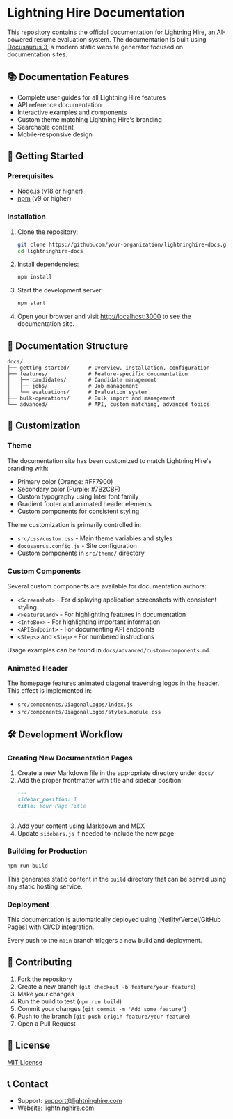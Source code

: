 # Lightning Hire Documentation

This repository contains the official documentation for Lightning Hire, an AI-powered resume evaluation system. The documentation is built using [Docusaurus 3](https://docusaurus.io/), a modern static website generator focused on documentation sites.

## 📚 Documentation Features

- Complete user guides for all Lightning Hire features
- API reference documentation
- Interactive examples and components
- Custom theme matching Lightning Hire's branding
- Searchable content
- Mobile-responsive design

## 🚀 Getting Started

### Prerequisites

- [Node.js](https://nodejs.org/en/) (v18 or higher)
- [npm](https://www.npmjs.com/) (v9 or higher)

### Installation

1. Clone the repository:
   ```bash
   git clone https://github.com/your-organization/lightninghire-docs.git
   cd lightninghire-docs
   ```

2. Install dependencies:
   ```bash
   npm install
   ```

3. Start the development server:
   ```bash
   npm start
   ```

4. Open your browser and visit [http://localhost:3000](http://localhost:3000) to see the documentation site.

## 📝 Documentation Structure

```
docs/
├── getting-started/      # Overview, installation, configuration
├── features/             # Feature-specific documentation
│   ├── candidates/       # Candidate management
│   ├── jobs/             # Job management
│   └── evaluations/      # Evaluation system
├── bulk-operations/      # Bulk import and management
└── advanced/             # API, custom matching, advanced topics
```

## 🎨 Customization

### Theme

The documentation site has been customized to match Lightning Hire's branding with:

- Primary color (Orange: #FF7900)
- Secondary color (Purple: #7B2CBF)
- Custom typography using Inter font family
- Gradient footer and animated header elements
- Custom components for consistent styling

Theme customization is primarily controlled in:
- `src/css/custom.css` - Main theme variables and styles
- `docusaurus.config.js` - Site configuration
- Custom components in `src/theme/` directory

### Custom Components

Several custom components are available for documentation authors:

- `<Screenshot>` - For displaying application screenshots with consistent styling
- `<FeatureCard>` - For highlighting features in documentation
- `<InfoBox>` - For highlighting important information
- `<APIEndpoint>` - For documenting API endpoints
- `<Steps>` and `<Step>` - For numbered instructions

Usage examples can be found in `docs/advanced/custom-components.md`.

### Animated Header

The homepage features animated diagonal traversing logos in the header. This effect is implemented in:
- `src/components/DiagonalLogos/index.js`
- `src/components/DiagonalLogos/styles.module.css`

## 🛠 Development Workflow

### Creating New Documentation Pages

1. Create a new Markdown file in the appropriate directory under `docs/`
2. Add the proper frontmatter with title and sidebar position:
   ```md
   ---
   sidebar_position: 1
   title: Your Page Title
   ---
   ```
3. Add your content using Markdown and MDX
4. Update `sidebars.js` if needed to include the new page

### Building for Production

```bash
npm run build
```

This generates static content in the `build` directory that can be served using any static hosting service.

### Deployment

This documentation is automatically deployed using [Netlify/Vercel/GitHub Pages] with CI/CD integration.

Every push to the `main` branch triggers a new build and deployment.

## 🤝 Contributing

1. Fork the repository
2. Create a new branch (`git checkout -b feature/your-feature`)
3. Make your changes
4. Run the build to test (`npm run build`)
5. Commit your changes (`git commit -m 'Add some feature'`)
6. Push to the branch (`git push origin feature/your-feature`)
7. Open a Pull Request

## 📄 License

[MIT License](LICENSE)

## 📞 Contact

- Support: [support@lightninghire.com](mailto:support@lightninghire.com)
- Website: [lightninghire.com](https://lightninghire.com)